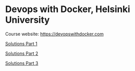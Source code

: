 # Devops with Docker, Helsinki University
Course website: https://devopswithdocker.com

[Solutions Part 1](part1/README.md)

[Solutions Part 2](/part2-compose/README.md)

[Solutions Part 3]()
